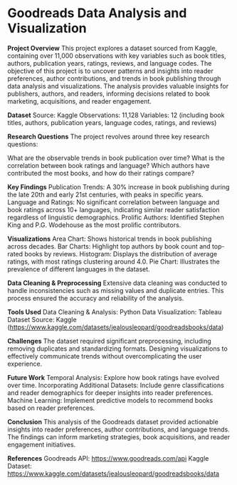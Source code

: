 # Goodreads Data Analysis and Visualization ##

**Project Overview**
This project explores a dataset sourced from Kaggle, containing over 11,000 observations with key variables such as book titles, authors, publication years, ratings, reviews, and language codes. The objective of this project is to uncover patterns and insights into reader preferences, author contributions, and trends in book publishing through data analysis and visualizations. The analysis provides valuable insights for publishers, authors, and readers, informing decisions related to book marketing, acquisitions, and reader engagement.

**Dataset**
Source: Kaggle
Observations: 11,128
Variables: 12 (including book titles, authors, publication years, language codes, ratings, and reviews)

**Research Questions**
The project revolves around three key research questions:

What are the observable trends in book publication over time?
What is the correlation between book ratings and language?
Which authors have contributed the most books, and how do their ratings compare?

**Key Findings**
Publication Trends: A 30% increase in book publishing during the late 20th and early 21st centuries, with peaks in specific years.
Language and Ratings: No significant correlation between language and book ratings across 10+ languages, indicating similar reader satisfaction regardless of linguistic demographics.
Prolific Authors: Identified Stephen King and P.G. Wodehouse as the most prolific contributors.

**Visualizations**
Area Chart: Shows historical trends in book publishing across decades.
Bar Charts: Highlight top authors by book count and top-rated books by reviews.
Histogram: Displays the distribution of average ratings, with most ratings clustering around 4.0.
Pie Chart: Illustrates the prevalence of different languages in the dataset.

**Data Cleaning & Preprocessing**
Extensive data cleaning was conducted to handle inconsistencies such as missing values and duplicate entries. This process ensured the accuracy and reliability of the analysis.

**Tools Used**
Data Cleaning & Analysis: Python
Data Visualization: Tableau
Dataset Source: Kaggle (https://www.kaggle.com/datasets/jealousleopard/goodreadsbooks/data)

**Challenges**
The dataset required significant preprocessing, including removing duplicates and standardizing formats.
Designing visualizations to effectively communicate trends without overcomplicating the user experience.

**Future Work**
Temporal Analysis: Explore how book ratings have evolved over time.
Incorporating Additional Datasets: Include genre classifications and reader demographics for deeper insights into reader preferences.
Machine Learning: Implement predictive models to recommend books based on reader preferences.

**Conclusion**
This analysis of the Goodreads dataset provided actionable insights into reader preferences, author contributions, and language trends. The findings can inform marketing strategies, book acquisitions, and reader engagement initiatives.

**References**
Goodreads API: https://www.goodreads.com/api
Kaggle Dataset: https://www.kaggle.com/datasets/jealousleopard/goodreadsbooks/data
